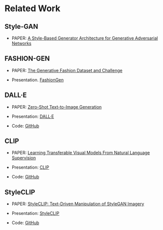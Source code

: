 # Related Work 

## Style-GAN 

- PAPER: [A Style-Based Generator Architecture for Generative Adversarial Networks](https://arxiv.org/pdf/1812.04948.pdf) 
         
## FASHION-GEN

- PAPER: [The Generative Fashion Dataset and Challenge](https://arxiv.org/pdf/1806.08317.pdf) 

- Presentation. [FashionGen](https://medium.com/element-ai-research-lab/fashiongen-and-eccv-challenge-df18ea9dfbc2)

## DALL·E 

- PAPER: [Zero-Shot Text-to-Image Generation](https://arxiv.org/pdf/2102.12092.pdf)

- Presentation: [DALL·E](https://openai.com/blog/dall-e/)

- Code: [GitHub](https://github.com/openai/dall-e)

## CLIP

- PAPER: [Learning Transferable Visual Models From Natural Language Supervision](https://arxiv.org/pdf/2103.00020.pdf)

- Presentation: [CLIP](https://openai.com/blog/clip/)

- Code: [GitHub](https://github.com/openai/CLIP)

## StyleCLIP

- PAPER: [StyleCLIP: Text-Driven Manipulation of StyleGAN Imagery](https://arxiv.org/pdf/2103.17249.pdf)

- Presentation: [StyleCLIP](https://github.com/orpatashnik/StyleCLIP)

- Code: [GitHub](https://github.com/orpatashnik/StyleCLIP)
